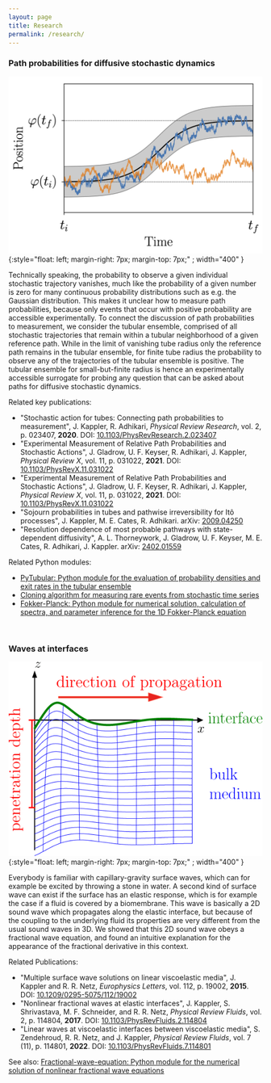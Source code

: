 ```yaml
---
layout: page
title: Research
permalink: /research/
---
```


### Path probabilities for diffusive stochastic dynamics

![](/assets/tubular_ensemble_illustration.png){:style="float: left; margin-right: 7px; margin-top: 7px;" ; width="400" }

Technically speaking, the probability to observe a given individual
stochastic trajectory vanishes, much like the probability of a given
number is zero for many continuous probability distributions such as
e.g. the Gaussian distribution. This makes it unclear how to measure
path probabilities, because only events that occur with positive probability
are accessible experimentally.
To connect the discussion of path
probabilities to measurement, we consider the tubular ensemble,
comprised of all stochastic trajectories that remain within a tubular
neighborhood of a given reference path. While in the limit of vanishing
tube radius only the reference path remains in the tubular ensemble, for
finite tube radius the probability to observe any of the trajectories of
the tubular ensemble is positive. The tubular ensemble for
small-but-finite radius is hence an experimentally accessible surrogate
for probing any question that can be asked about paths for diffusive
stochastic dynamics.

Related key publications:
* "Stochastic action for tubes: Connecting path probabilities to measurement", J. Kappler, R. Adhikari, *Physical Review Research*, vol. 2, p. 023407, **2020**. DOI: [10.1103/PhysRevResearch.2.023407](https://dx.doi.org/10.1103/PhysRevResearch.2.023407)
* "Experimental Measurement of Relative Path Probabilities and Stochastic Actions", J. Gladrow, U. F. Keyser, R. Adhikari, J. Kappler, *Physical Review X*, vol. 11, p. 031022, **2021**. DOI: [10.1103/PhysRevX.11.031022](https://doi.org/10.1103/PhysRevX.11.031022)
* "Experimental Measurement of Relative Path Probabilities and Stochastic Actions", J. Gladrow, U. F. Keyser, R. Adhikari, J. Kappler, *Physical Review X*, vol. 11, p. 031022, **2021**. DOI: [10.1103/PhysRevX.11.031022](https://doi.org/10.1103/PhysRevX.11.031022)
* "Sojourn probabilities in tubes and pathwise irreversibility for Itô processes", J. Kappler, M. E. Cates, R. Adhikari. arXiv: [2009.04250](https://arxiv.org/abs/2009.04250)
* "Resolution dependence of most probable pathways with state-dependent diffusivity", A. L. Thorneywork, J. Gladrow, U. F. Keyser, M. E. Cates, R. Adhikari, J. Kappler. arXiv: [2402.01559](https://arxiv.org/abs/2402.01559)


Related Python modules:
* [PyTubular: Python module for the evaluation of probability densities and exit rates in the tubular ensemble](https://github.com/juliankappler/PyTubular)
* [Cloning algorithm for measuring rare events from stochastic time series](https://github.com/juliankappler/cloning_algorithm)
* [Fokker-Planck: Python module for numerical solution, calculation of spectra, and parameter inference for the 1D Fokker-Planck equation](https://github.com/juliankappler/fokker-planck)


&nbsp;
&nbsp;
&nbsp;


### Waves at interfaces

![](/assets/surface_wave_illustration.png){:style="float: left; margin-right: 7px; margin-top: 7px;" ; width="400" }

Everybody is familiar with capillary-gravity surface waves, which can
for example be excited by throwing a stone in water. A second kind of
surface wave can exist if the surface has an elastic response, which is
for example the case if a fluid is covered by a biomembrane. This wave
is basically a 2D sound wave which propagates along the elastic
interface, but because of the coupling to the underlying fluid its
properties are very different from the usual sound waves in 3D. We
showed that this 2D sound wave obeys a fractional wave equation, and
found an intuitive explanation for the appearance of the fractional
derivative in this context.

Related Publications:
* "Multiple surface wave solutions on linear viscoelastic media", J. Kappler and R. R. Netz, *Europhysics Letters*, vol. 112, p. 19002, **2015**. DOI: [10.1209/0295-5075/112/19002](https://dx.doi.org/10.1209/0295-5075/112/19002)
* "Nonlinear fractional waves at elastic interfaces", J. Kappler, S. Shrivastava, M. F. Schneider, and R. R. Netz, *Physical Review Fluids*, vol. 2, p. 114804, **2017**. DOI: [10.1103/PhysRevFluids.2.114804](https://dx.doi.org/10.1103/PhysRevFluids.2.114804)
* "Linear waves at viscoelastic interfaces between viscoelastic media", S. Zendehroud, R. R. Netz, and J. Kappler, *Physical Review Fluids*, vol. 7 (11), p. 114801, **2022**. DOI: [10.1103/PhysRevFluids.7.114801](https://dx.doi.org/10.1103/PhysRevFluids.7.114801)

 See also: [Fractional-wave-equation: Python module for the numerical solution of nonlinear fractional wave equations](https://github.com/juliankappler/fractional-wave-equation)

